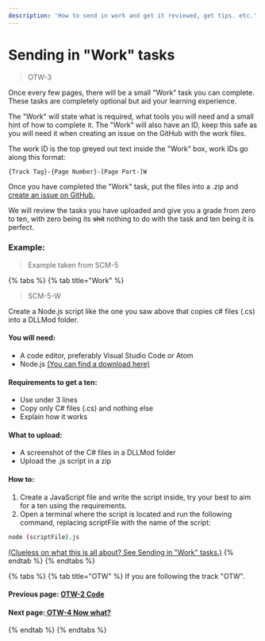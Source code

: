 ```yaml
---
description: 'How to send in work and get it reviewed, get tips. etc.'
---
```


# Sending in "Work" tasks

> OTW-3

Once every few pages, there will be a small "Work" task you can complete. These tasks are completely optional but aid your learning experience.

The "Work" will state what is required, what tools you will need and a small hint of how to complete it. The "Work" will also have an ID, keep this safe as you will need it when creating an issue on the GitHub with the work files.

The work ID is the top greyed out text inside the "Work" box, work IDs go along this format:

```text
{Track Tag}-{Page Number}-[Page Part-]W
```

Once you have completed the "Work" task, put the files into a .zip and [create an issue on GitHub.](https://github.com/OE-O/tutorials/issues/new/choose)

We will review the tasks you have uploaded and give you a grade from zero to ten, with zero being its ~~shit~~ nothing to do with the task and ten being it is perfect.

### Example:

> Example taken from SCM-5

{% tabs %}
{% tab title="Work" %}
> SCM-5-W

Create a Node.js script like the one you saw above that copies c\# files \(.cs\) into a DLLMod folder.

#### You will need:

* A code editor, preferably Visual Studio Code or Atom
* Node.js [\(You can find a download here\)](https://nodejs.org)

#### Requirements to get a ten:

* Use under 3 lines
* Copy only C\# files \(.cs\) and nothing else
* Explain how it works

#### What to upload:

* A screenshot of the C\# files in a DLLMod folder
* Upload the .js script in a zip

#### How to:

1. Create a JavaScript file and write the script inside, try your best to aim for a ten using the requirements.
2. Open a terminal where the script is located and run the following command, replacing scriptFile with the name of the script:

```bash
node (scriptFile).js
```

[\(Clueless on what this is all about? See Sending in "Work" tasks.\)](otw-3.md)
{% endtab %}
{% endtabs %}

{% tabs %}
{% tab title="OTW" %}
If you are following the track "OTW".

#### Previous page: [OTW-2 Code](otw-2.md)

#### Next page:[ ](otw-2.md)[OTW-4 Now what?](otw-4.md)
{% endtab %}
{% endtabs %}

